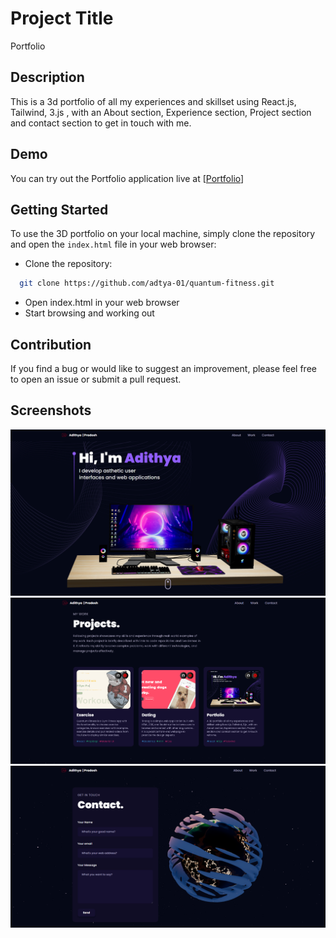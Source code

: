 # Project Title

Portfolio

## Description

This is a 3d portfolio of all my experiences and skillset using React.js, Tailwind, 3.js , with an About section, Experience section, Project section and contact section to get in touch with me.

## Demo

You can try out the Portfolio application live at [[Portfolio](https://my-3-portfolio.netlify.app/)]


## Getting Started

To use the 3D portfolio on your local machine, simply clone the repository and open the `index.html` file in your web browser:

- Clone the repository:


```bash
  git clone https://github.com/adtya-01/quantum-fitness.git
```
  - Open index.html in your web browser
  - Start browsing and working out

## Contribution

If you find a bug or would like to suggest an improvement, please feel free to open an issue or submit a pull request.

## Screenshots

<img src = portfolio.png>
<img src = project.png>
<img src = contact.png>

